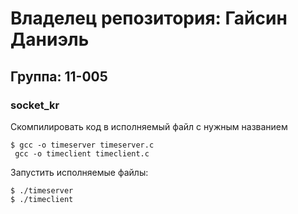 # Владелец репозитория: Гайсин Даниэль
## Группа: 11-005

### socket_kr
Скомпилировать код в исполняемый файл с нужным названием

    $ gcc -o timeserver timeserver.c
     gcc -o timeclient timeclient.c

Запустить исполняемые файлы:

    $ ./timeserver
    $ ./timeclient
